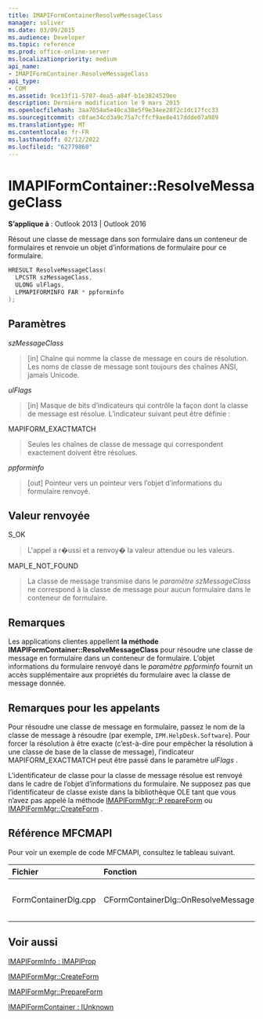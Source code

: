 ```yaml
---
title: IMAPIFormContainerResolveMessageClass
manager: soliver
ms.date: 03/09/2015
ms.audience: Developer
ms.topic: reference
ms.prod: office-online-server
ms.localizationpriority: medium
api_name:
- IMAPIFormContainer.ResolveMessageClass
api_type:
- COM
ms.assetid: 9ce13f11-5787-4ea5-a84f-b1e3824529ee
description: Dernière modification le 9 mars 2015
ms.openlocfilehash: 3aa7054a5e40ca38e5f9e34ee28f2c1dc17fcc33
ms.sourcegitcommit: c0fae34cd3a9c75a7cffcf9ae8e417ddde07a989
ms.translationtype: MT
ms.contentlocale: fr-FR
ms.lasthandoff: 02/12/2022
ms.locfileid: "62779860"
---
```

# <a name="imapiformcontainerresolvemessageclass"></a>IMAPIFormContainer::ResolveMessageClass

  
  
**S’applique à** : Outlook 2013 | Outlook 2016 
  
Résout une classe de message dans son formulaire dans un conteneur de formulaires et renvoie un objet d’informations de formulaire pour ce formulaire.
  
```cpp
HRESULT ResolveMessageClass(
  LPCSTR szMessageClass,
  ULONG ulFlags,
  LPMAPIFORMINFO FAR * ppforminfo
);
```

## <a name="parameters"></a>Paramètres

 _szMessageClass_
  
> [in] Chaîne qui nomme la classe de message en cours de résolution. Les noms de classe de message sont toujours des chaînes ANSI, jamais Unicode.
    
 _ulFlags_
  
> [in] Masque de bits d’indicateurs qui contrôle la façon dont la classe de message est résolue. L’indicateur suivant peut être définie :
    
MAPIFORM_EXACTMATCH 
  
> Seules les chaînes de classe de message qui correspondent exactement doivent être résolues.
    
 _ppforminfo_
  
> [out] Pointeur vers un pointeur vers l’objet d’informations du formulaire renvoyé.
    
## <a name="return-value"></a>Valeur renvoyée

S_OK 
  
> L'appel a r�ussi et a renvoy� la valeur attendue ou les valeurs.
    
MAPI_E_NOT_FOUND 
  
> La classe de message transmise dans le _paramètre szMessageClass_ ne correspond à la classe de message pour aucun formulaire dans le conteneur de formulaire. 
    
## <a name="remarks"></a>Remarques

Les applications clientes appellent **la méthode IMAPIFormContainer::ResolveMessageClass** pour résoudre une classe de message en formulaire dans un conteneur de formulaire. L’objet informations du formulaire renvoyé dans le _paramètre ppforminfo_ fournit un accès supplémentaire aux propriétés du formulaire avec la classe de message donnée. 
  
## <a name="notes-to-callers"></a>Remarques pour les appelants

Pour résoudre une classe de message en formulaire, passez le nom de la classe de message à résoudre (par exemple,  `IPM.HelpDesk.Software`). Pour forcer la résolution à être exacte (c’est-à-dire pour empêcher la résolution à une classe de base de la classe de message), l’indicateur MAPIFORM_EXACTMATCH peut être passé dans le paramètre _ulFlags_ . 
  
L’identificateur de classe pour la classe de message résolue est renvoyé dans le cadre de l’objet d’informations du formulaire. Ne supposez pas que l’identificateur de classe existe dans la bibliothèque OLE tant que vous n’avez pas appelé la méthode [IMAPIFormMgr::P repareForm](imapiformmgr-prepareform.md) ou [IMAPIFormMgr::CreateForm](imapiformmgr-createform.md) . 
  
## <a name="mfcmapi-reference"></a>Référence MFCMAPI

Pour voir un exemple de code MFCMAPI, consultez le tableau suivant.
  
|**Fichier**|**Fonction**|**Commentaire**|
|:-----|:-----|:-----|
|FormContainerDlg.cpp  <br/> |CFormContainerDlg::OnResolveMessageClass  <br/> |MFCMAPI utilise la méthode **IMAPIFormContainer::ResolveMessageClass** pour localiser un formulaire associé à une classe de message. |
   
## <a name="see-also"></a>Voir aussi



[IMAPIFormInfo : IMAPIProp](imapiforminfoimapiprop.md)
  
[IMAPIFormMgr::CreateForm](imapiformmgr-createform.md)
  
[IMAPIFormMgr::PrepareForm](imapiformmgr-prepareform.md)
  
[IMAPIFormContainer : IUnknown](imapiformcontaineriunknown.md)

